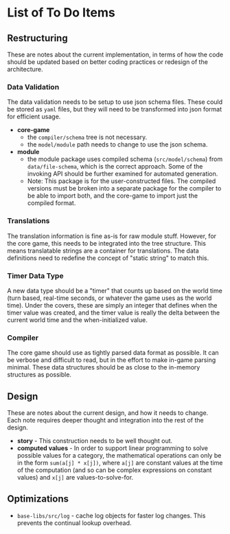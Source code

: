 # List of To Do Items


## Restructuring

These are notes about the current implementation, in terms of how the code should be updated based on better coding practices or redesign of the architecture.


### Data Validation

The data validation needs to be setup to use json schema files.  These could be stored as `yaml` files, but they will need to be transformed into json format for efficient usage.

* **core-game**
    * the `compiler/schema` tree is not necessary.
    * the `model/module` path needs to change to use the json schema.
* **module**
    * the module package uses compiled schema (`src/model/schema`) from `data/file-schema`, which is the correct approach.  Some of the invoking API should be further examined for automated generation.
    * Note: This package is for the user-constructed files.  The compiled versions must be broken into a separate package for the compiler to be able to import both, and the core-game to import just the compiled format.


### Translations

The translation information is fine as-is for raw module stuff.  However, for the core game, this needs to be integrated into the tree structure.  This means translatable strings are a container for translations.  The data definitions need to redefine the concept of "static string" to match this.


### Timer Data Type

A new data type should be a "timer" that counts up based on the world time (turn based, real-time seconds, or whatever the game uses as the world time).  Under the covers, these are simply an integer that defines when the timer value was created, and the timer value is really the delta between the current world time and the when-initialized value.


### Compiler

The core game should use as tightly parsed data format as possible.  It can be verbose and difficult to read, but in the effort to make in-game parsing minimal.  These data structures should be as close to the in-memory structures as possible.



## Design

These are notes about the current design, and how it needs to change.  Each note requires deeper thought and integration into the rest of the design.

* **story** - This construction needs to be well thought out.
* **computed values** - In order to support linear programming to solve possible values for a category, the mathematical operations can only be in the form `sum(a[j] * x[j])`, where `a[j]` are constant values at the time of the computation (and so can be complex expressions on constant values) and `x[j]` are values-to-solve-for.


## Optimizations

* `base-libs/src/log` - cache log objects for faster log changes.  This prevents the continual lookup overhead.
